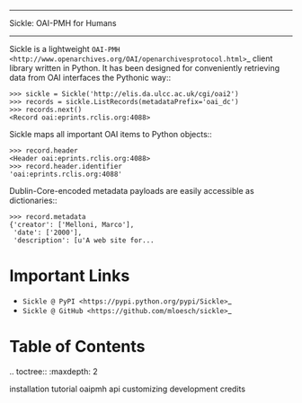 **************************
Sickle: OAI-PMH for Humans
**************************

Sickle is a lightweight `OAI-PMH <http://www.openarchives.org/OAI/openarchivesprotocol.html>`_
client library written in Python.  It has been designed for conveniently retrieving data from OAI interfaces the Pythonic way::

    >>> sickle = Sickle('http://elis.da.ulcc.ac.uk/cgi/oai2')
    >>> records = sickle.ListRecords(metadataPrefix='oai_dc')
    >>> records.next()
    <Record oai:eprints.rclis.org:4088>

Sickle maps all important OAI items to Python objects::

    >>> record.header
    <Header oai:eprints.rclis.org:4088>
    >>> record.header.identifier
    'oai:eprints.rclis.org:4088'

Dublin-Core-encoded metadata payloads are easily accessible as dictionaries::

    >>> record.metadata
    {'creator': ['Melloni, Marco'],
     'date': ['2000'],
     'description': [u'A web site for...


Important Links
===============

* `Sickle @ PyPI <https://pypi.python.org/pypi/Sickle>`_
* `Sickle @ GitHub <https://github.com/mloesch/sickle>`_


Table of Contents
=================

.. toctree::
   :maxdepth: 2

   installation
   tutorial
   oaipmh
   api
   customizing
   development
   credits

